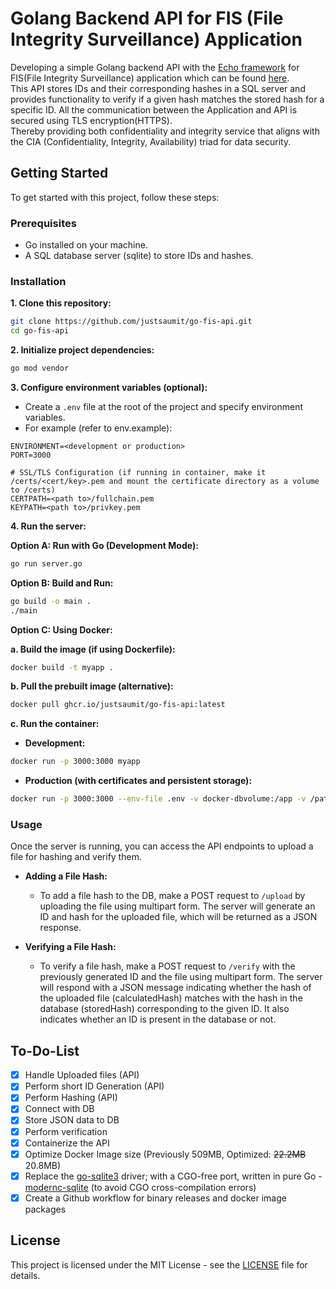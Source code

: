 # Golang Backend API for FIS (File Integrity Surveillance) Application

Developing a simple Golang backend API with the [Echo framework](https://github.com/labstack/echo) for FIS(File Integrity Surveillance) application which can be found [here](https://github.com/ayato91/Fair-Files).  
This API stores IDs and their corresponding hashes in a SQL server and provides functionality to verify if a given hash matches the stored hash for a specific ID. All the communication between the Application and API is secured using TLS encryption(HTTPS).  
Thereby providing both confidentiality and integrity service that aligns with the CIA (Confidentiality, Integrity, Availability) triad for data security.

## Getting Started

To get started with this project, follow these steps:

### Prerequisites

- Go installed on your machine.
- A SQL database server (sqlite) to store IDs and hashes.

### Installation

**1. Clone this repository:**

```bash
git clone https://github.com/justsaumit/go-fis-api.git
cd go-fis-api
```

**2. Initialize project dependencies:**

```bash
go mod vendor
```

**3. Configure environment variables (optional):**

- Create a `.env` file at the root of the project and specify environment variables.
- For example (refer to env.example):

```dotenv
ENVIRONMENT=<development or production>
PORT=3000

# SSL/TLS Configuration (if running in container, make it /certs/<cert/key>.pem and mount the certificate directory as a volume to /certs)
CERTPATH=<path to>/fullchain.pem
KEYPATH=<path to>/privkey.pem
```

**4. Run the server:**

**Option A: Run with Go (Development Mode):**

```bash
go run server.go
```

**Option B: Build and Run:**

```bash
go build -o main .
./main
```

**Option C: Using Docker:**

**a. Build the image (if using Dockerfile):**

```bash
docker build -t myapp .
```

**b. Pull the prebuilt image (alternative):**

```bash
docker pull ghcr.io/justsaumit/go-fis-api:latest
```

**c. Run the container:**

- **Development:**

```bash
docker run -p 3000:3000 myapp
```

- **Production (with certificates and persistent storage):**

```bash
docker run -p 3000:3000 --env-file .env -v docker-dbvolume:/app -v /path/to/certifcates:/certs myapp
```

### Usage

Once the server is running, you can access the API endpoints to upload a file for hashing and verify them.

- **Adding a File Hash:**
  - To add a file hash to the DB, make a POST request to `/upload` by uploading the file using multipart form. The server will generate an ID and hash for the uploaded file, which will be returned as a JSON response.

- **Verifying a File Hash:**
  - To verify a file hash, make a POST request to `/verify` with the previously generated ID and the file using multipart form. The server will respond with a JSON message indicating whether the hash of the uploaded file (calculatedHash) matches with the hash in the database (storedHash) corresponding to the given ID. It also indicates whether an ID is present in the database or not.

## To-Do-List

- [x] Handle Uploaded files (API)
- [x] Perform short ID Generation (API)
- [x] Perform Hashing (API)
- [x] Connect with DB
- [x] Store JSON data to DB
- [x] Perform verification
- [x] Containerize the API
- [x] Optimize Docker Image size (Previously 509MB, Optimized: ~~22.2MB~~ 20.8MB)
- [x] Replace the [go-sqlite3](https://pkg.go.dev/github.com/mattn/go-sqlite3) driver; with a CGO-free port, written in pure Go - [modernc-sqlite](https://pkg.go.dev/modernc.org/sqlite) (to avoid CGO cross-compilation errors)
- [x] Create a Github workflow for binary releases and docker image packages

## License

This project is licensed under the MIT License - see the [LICENSE](LICENSE) file for details.
